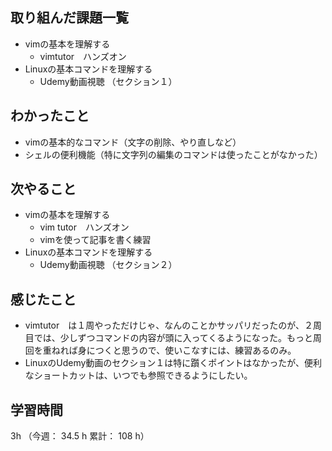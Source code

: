 ## 取り組んだ課題一覧
- vimの基本を理解する
  - vimtutor　ハンズオン
- Linuxの基本コマンドを理解する
  - Udemy動画視聴 （セクション１）
## わかったこと
- vimの基本的なコマンド（文字の削除、やり直しなど）
- シェルの便利機能（特に文字列の編集のコマンドは使ったことがなかった）
## 次やること
- vimの基本を理解する
  - vim tutor　ハンズオン
  - vimを使って記事を書く練習
- Linuxの基本コマンドを理解する
  - Udemy動画視聴 （セクション２）
## 感じたこと
- vimtutor　は１周やっただけじゃ、なんのことかサッパリだったのが、２周目では、少しずつコマンドの内容が頭に入ってくるようになった。もっと周回を重ねれば身につくと思うので、使いこなすには、練習あるのみ。
- LinuxのUdemy動画のセクション１は特に躓くポイントはなかったが、便利なショートカットは、いつでも参照できるようにしたい。
## 学習時間
3h （今週： 34.5 h 累計： 108 h）
